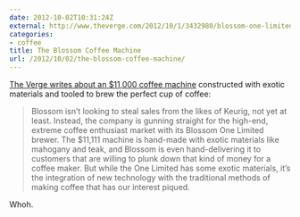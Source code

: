 ```yaml
---
date: 2012-10-02T10:31:24Z
external: http://www.theverge.com/2012/10/1/3432980/blossom-one-limited-coffee-maker-11111
categories:
- coffee
title: The Blossom Coffee Machine
url: /2012/10/02/the-blossom-coffee-machine/
---
```


[The Verge writes about an $11,000 coffee machine](http://www.theverge.com/2012/10/1/3432980/blossom-one-limited-coffee-maker-11111) constructed with exotic materials and tooled to brew the perfect cup of coffee:

> Blossom isn’t looking to steal sales from the likes of Keurig, not yet at least. Instead, the company is gunning straight for the high-end, extreme coffee enthusiast market with its Blossom One Limited brewer. The $11,111 machine is hand-made with exotic materials like mahogany and teak, and Blossom is even hand-delivering it to customers that are willing to plunk down that kind of money for a coffee maker. But while the One Limited has some exotic materials, it’s the integration of new technology with the traditional methods of making coffee that has our interest piqued.

Whoh.
